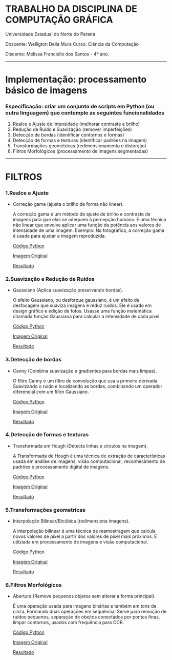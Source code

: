 # TRABALHO DA DISCIPLINA DE COMPUTAÇÃO GRÁFICA
Universidade Estadual do Norte do Paraná

Doscente: Welligton Della Mura
Curso: Ciência da Computação

Discente: Melissa Francielle dos Santos - 4º ano.
______________________

# Implementação: processamento básico de imagens 

### Especificação: criar um conjunto de scripts em Python (ou outra linguagem) que contemple as seguintes funcionalidades 

1. Realce e Ajuste de Intensidade (melhorar contraste e brilho)
2. Redução de Ruído e Suavização (remover imperfeições)
3. Detecção de bordas (identificar contornos e formas)
4. Detecção de formas e texturas (identificar padrões na imagem)
5. Transformações geometricas (redimensionamento e distorção)
6. Filtros Morfológicos (processamento de imagens segmentadas)
_______________

# FILTROS
### 1.Realce e Ajuste
* Correção gama (ajusta o brilho de forma não linear).
  
  A correção gama é um método de ajuste de brilho e contraste de imagens para que elas se adequem à percepção humana. É uma técnica não linear que envolve aplicar uma função de potência aos valores de intensidade de uma imagem. Exemplo: Na fotografica, a correção gama é usada para ajustar a imagem reproduzida.

  [Código Python](https://github.com/Melissa-Francielle/Processamento_de_Imagens/blob/main/1_Realce_Ajuste/correcao_gama.py)

  [Imagem Original](https://github.com/Melissa-Francielle/Processamento_de_Imagens/blob/main/1_Realce_Ajuste/Gato_original.jpg)

  [Resultado](https://github.com/Melissa-Francielle/Processamento_de_Imagens/blob/main/1_Realce_Ajuste/Gato_correcao_gama.jpg)

### 2.Suavização e Redução de Ruídos
* Gaussiano (Aplica suavização preservando bordas).

    O efeito Gaussiano, ou desforque gaussiano, é um efeito de desfocagem que suaviza imagens e reduz ruídos. Ele é usado em design gráfico e edição de fotos. Usasse uma função matemática chamada função Gaussiana para calcular a intensidade de cada pixel.

    [Código Python](https://github.com/Melissa-Francielle/Processamento_de_Imagens/blob/main/2_Suavização_Redução_Ruídos/gaussiano.py)

    [Imagem Original](https://github.com/Melissa-Francielle/Processamento_de_Imagens/blob/main/2_Suavização_Redução_Ruídos/Gato_ruido_original.png)
  
    [Resultado](https://github.com/Melissa-Francielle/Processamento_de_Imagens/blob/main/2_Suavização_Redução_Ruídos/Gato_gaussiano.png)

### 3.Detecção de bordas 
* Canny (Combina suavização e gradientes para bordas mais limpas).

    O filtro Canny é um filtro de convolução que usa a primeira derivada. Suavizando o ruído e localizando as bordas, combinando um operador diferencial com um filtro Gaussiano. 

    [Código Python](https://github.com/Melissa-Francielle/Processamento_de_Imagens/blob/main/3_Deteccao_Bordas/canny.py)

    [Imagem Original](https://github.com/Melissa-Francielle/Processamento_de_Imagens/blob/main/3_Deteccao_Bordas/Gato_canny_original.jpg)
  
    [Resultado](https://github.com/Melissa-Francielle/Processamento_de_Imagens/blob/main/3_Deteccao_Bordas/Gato_canny.png)
### 4.Detecção de formas e texturas
* Transformada em Hough (Detecta linhas e circulos na imagem).

    A Transformada de Hough é uma técnica de extração de características usada em análise de imagens, visão computacional, reconhecimento de padrões e processamento digital de imagens.

    [Código Python](https://github.com/Melissa-Francielle/Processamento_de_Imagens/blob/main/4_Deteccao_Formas_Texturas/transformacao_hough.py)

    [Imagem Original](https://github.com/Melissa-Francielle/Processamento_de_Imagens/blob/main/4_Deteccao_Formas_Texturas/Gato_hough_original.png)
  
    [Resultado](URL)
### 5.Transformações geometricas
* Interpolação Bilinear/Bicúbica (redimensiona imagens).

    A interpolação bilinear é uma técnica de reamostragem que calcula novos valores de pixel a partir dos valores de pixel mais próximos. É utilziada em processamento de imagens e visão computacional. 

    [Código Python](https://github.com/Melissa-Francielle/Processamento_de_Imagens/blob/main/5_Transformacao_Geometrica/interpolacao_bilinear.py)

    [Imagem Original](https://github.com/Melissa-Francielle/Processamento_de_Imagens/blob/main/5_Transformacao_Geometrica/gato_bilinear_original.jpg)
  
    [Resultado](URL)
### 6.Filtros Morfológicos
* Abertura (Remove pequenos objetos sem alterar a forma principal).

    É uma operação usada para imagens binárias e também em tons de cinza. Formando duas operações em sequência. Serve para remoção de ruídos pequenos, separação de obejtos conectados por pontes finas, limpar contornos, usados com frequência para OCR.

    [Código Python](https://github.com/Melissa-Francielle/Processamento_de_Imagens/blob/main/6_Filtros_Morfologicos/abertura.py)

    [Imagem Original](https://github.com/Melissa-Francielle/Processamento_de_Imagens/blob/main/6_Filtros_Morfologicos/gato_abertura_original.jpg)
  
    [Resultado](URL)
